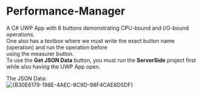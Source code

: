 # Performance-Manager

A C# UWP App with 8 buttons demonstrating CPU-bound and I/O-bound operations.  
One also has a textbox where we must write the exact button name (operation) and run the operation before  
using the measurer button.  
To use the **Get JSON Data** button, you must run the **ServerSide** project first while also having the UWP App open.  

The JSON Data:  
![{B30E6179-198E-4AEC-8C9D-98F4CAE8D5DF}](https://github.com/user-attachments/assets/c24b3ba6-b839-4596-8ae8-380e892ee950)
